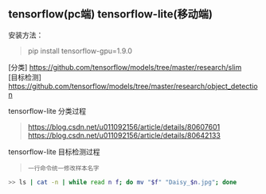 ## tensorflow(pc端)    tensorflow-lite(移动端)
安装方法：
> pip install tensorflow-gpu=1.9.0

[分类]  https://github.com/tensorflow/models/tree/master/research/slim<br>
[目标检测]  https://github.com/tensorflow/models/tree/master/research/object_detection

tensorflow-lite  分类过程  
> https://blog.csdn.net/u011092156/article/details/80607601<br>
> https://blog.csdn.net/u011092156/article/details/80642133

tensorflow-lite  目标检测过程
> `一行命令统一修改样本名字` <br>
```bash
>> ls | cat -n | while read n f; do mv "$f" "Daisy_$n.jpg"; done 
```
